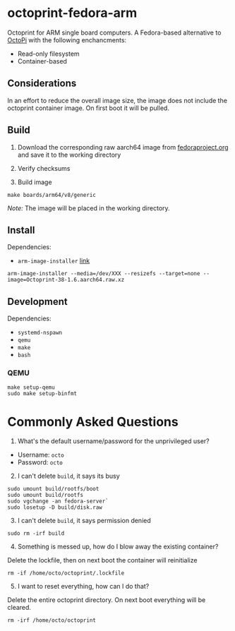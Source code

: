 # octoprint-fedora-arm

Octoprint for ARM single board computers. A Fedora-based alternative to [OctoPi](https://github.com/guysoft/OctoPi) with the following enchancments:

- Read-only filesystem
- Container-based

## Considerations

In an effort to reduce the overall image size, the image does not include the octoprint container image. On first boot it will be pulled.

## Build

1. Download the corresponding raw aarch64 image from [fedoraproject.org](https://fedoraproject.org/server/download/) and save it to the working directory

2. Verify checksums

3. Build image

```
make boards/arm64/v8/generic
```

*Note:* The image will be placed in the working directory.

## Install

Dependencies:

- `arm-image-installer` [link](https://packages.fedoraproject.org/pkgs/arm-image-installer/arm-image-installer/)

```
arm-image-installer --media=/dev/XXX --resizefs --target=none --image=Octoprint-38-1.6.aarch64.raw.xz
```

## Development

Dependencies:

- `systemd-nspawn`
- `qemu`
- `make`
- `bash`

### QEMU

```
make setup-qemu
sudo make setup-binfmt
```

# Commonly Asked Questions

1. What's the default username/password for the unprivileged user?

- Username: `octo`
- Password: `octo`

2. I can't delete `build`, it says its busy

```
sudo umount build/rootfs/boot
sudo umount build/rootfs
sudo vgchange -an fedora-server`
sudo losetup -D build/disk.raw
```

3. I can't delete `build`, it says permission denied

```
sudo rm -irf build
```

4. Something is messed up, how do I blow away the existing container?

Delete the lockfile, then on next boot the container will reinitialize

```
rm -if /home/octo/octoprint/.lockfile
```

5. I want to reset everything, how can I do that?


Delete the entire octoprint directory. On next boot everything will be cleared.

```
rm -irf /home/octo/octoprint
```
